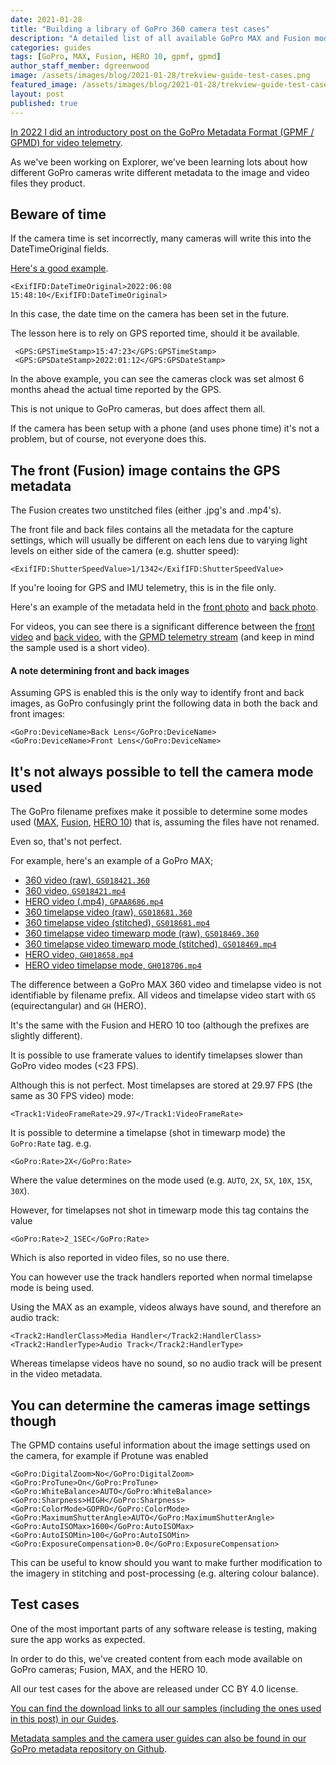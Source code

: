 ```yaml
---
date: 2021-01-28
title: "Building a library of GoPro 360 camera test cases"
description: "A detailed list of all available GoPro MAX and Fusion modes."
categories: guides
tags: [GoPro, MAX, Fusion, HERO 10, gpmf, gpmd]
author_staff_member: dgreenwood
image: /assets/images/blog/2021-01-28/trekview-guide-test-cases.png
featured_image: /assets/images/blog/2021-01-28/trekview-guide-test-cases-sm.png
layout: post
published: true
---
```


[In 2022 I did an introductory post on the GoPro Metadata Format (GPMF / GPMD) for video telemetry](/blog/2020/metadata-exif-xmp-360-video-files-gopro-gpmd).

As we've been working on Explorer, we've been learning lots about how different GoPro cameras write different metadata to the image and video files they product. 

## Beware of time

If the camera time is set incorrectly, many cameras will write this into the DateTimeOriginal fields.

[Here's a good example](https://github.com/trek-view/gopro-metadata/blob/main/hero10/hte-hero-pho-001/GOPR0056.xml).

```
<ExifIFD:DateTimeOriginal>2022:06:08 15:48:10</ExifIFD:DateTimeOriginal>
```

In this case, the date time on the camera has been set in the future.

The lesson here is to rely on GPS reported time, should it be available.

```
 <GPS:GPSTimeStamp>15:47:23</GPS:GPSTimeStamp>
 <GPS:GPSDateStamp>2022:01:12</GPS:GPSDateStamp>
```

In the above example, you can see the cameras clock was set almost 6 months ahead the actual time reported by the GPS.

This is not unique to GoPro cameras, but does affect them all.

If the camera has been setup with a phone (and uses phone time) it's not a problem, but of course, not everyone does this.

## The front (Fusion) image contains the GPS metadata

The Fusion creates two unstitched files (either .jpg's and .mp4's).

The front file and back files contains all the metadata for the capture settings, which will usually be different on each lens due to varying light levels on either side of the camera (e.g. shutter speed):

```
<ExifIFD:ShutterSpeedValue>1/1342</ExifIFD:ShutterSpeedValue>
```

If you're looing for GPS and IMU telemetry, this is in the file only. 

Here's an example of the metadata held in the [front photo](https://github.com/trek-view/gopro-metadata/blob/main/fusion/fus-360-pho-001u/GPFR0004.xml) and [back photo](https://github.com/trek-view/gopro-metadata/blob/main/fusion/fus-360-pho-001u/GPBK0004.xml).

For videos, you can see there is a significant difference between the [front video](https://github.com/trek-view/gopro-metadata/blob/main/fusion/fus-360-vid-001u/GPFR0002.xml) and [back video](https://github.com/trek-view/gopro-metadata/blob/main/fusion/fus-360-vid-001u/GPBK0002.xml), with the [GPMD telemetry stream](/blog/2020/metadata-exif-xmp-360-video-files-gopro-gpmd) (and keep in mind the sample used is a short video).

#### A note determining front and back images

Assuming GPS is enabled this is the only way to identify front and back images, as GoPro confusingly print the following data in both the back and front images:

```
<GoPro:DeviceName>Back Lens</GoPro:DeviceName>
<GoPro:DeviceName>Front Lens</GoPro:DeviceName>
```

## It's not always possible to tell the camera mode used

The GoPro filename prefixes make it possible to determine some modes used ([MAX](https://guides.trekview.org/explorer/developer-docs/sequences/capture/gopro-max-camera-modes), [Fusion](https://guides.trekview.org/explorer/developer-docs/sequences/capture/gopro-fusion-camera-modes), [HERO 10](https://guides.trekview.org/explorer/developer-docs/sequences/capture/gopro-hero-10-modes)) that is, assuming the files have not renamed.

Even so, that's not perfect.

For example, here's an example of a GoPro MAX;

* [360 video (raw), `GS018421.360`](https://github.com/trek-view/gopro-metadata/blob/main/max/max-360-vid-001u/GS018421.xml)
* [360 video, `GS018421.mp4`](https://github.com/trek-view/gopro-metadata/blob/main/max/max-360-vid-001s1/GS018421-5_6k-output.xml)
* [HERO video (.mp4), `GPAA8686.mp4`](https://github.com/trek-view/gopro-metadata/blob/main/max/max-hero-tlp-001/GPAA8686.xml)
* [360 timelapse video (raw), `GS018681.360`](https://github.com/trek-view/gopro-metadata/blob/main/max/max-360-tlp-001u/GS018681.xml)
* [360 timelapse video (stitched), `GS018681.mp4`](https://github.com/trek-view/gopro-metadata/blob/main/max/max-360-tlp-001s1/GS018681-5_6k-output.xml)
* [360 timelapse video timewarp mode (raw), `GS018469.360`](https://github.com/trek-view/gopro-metadata/blob/main/max/max-360-tlp-003u/GS018469.xml)
* [360 timelapse video timewarp mode (stitched), `GS018469.mp4`](https://github.com/trek-view/gopro-metadata/blob/main/max/max-360-tlp-003s1/GS018469-5_6k-output.xml)
* [HERO video, `GH018658.mp4`](https://github.com/trek-view/gopro-metadata/blob/main/max/max-hero-vid-001/GH018658.xml)
* [HERO video timelapse mode, `GH018706.mp4`](https://github.com/trek-view/gopro-metadata/blob/main/max/max-hero-tlp-011/GH018706.xml)

The difference between a GoPro MAX 360 video and timelapse video is not identifiable by filename prefix. All videos and timelapse video start with `GS` (equirectangular) and `GH` (HERO).

It's the same with the Fusion and HERO 10 too (although the prefixes are slightly different).

It is possible to use framerate values to identify timelapses slower than GoPro video modes (<23 FPS).

Although this is not perfect. Most timelapses are stored at 29.97 FPS (the same as 30 FPS video) mode:

```
<Track1:VideoFrameRate>29.97</Track1:VideoFrameRate>
```

It is possible to determine a timelapse (shot in timewarp mode) the `GoPro:Rate` tag. e.g.

```
<GoPro:Rate>2X</GoPro:Rate>
```

Where the value determines on the mode used (e.g. `AUTO`, `2X`, `5X`, `10X`, `15X`, `30X`).

However, for timelapses not shot in timewarp mode this tag contains the value

```
<GoPro:Rate>2_1SEC</GoPro:Rate>
```

Which is also reported in video files, so no use there.

You can however use the track handlers reported when normal timelapse mode is being used.

Using the MAX as an example, videos always have sound, and therefore an audio track:

```
<Track2:HandlerClass>Media Handler</Track2:HandlerClass>
<Track2:HandlerType>Audio Track</Track2:HandlerType>
```

Whereas timelapse videos have no sound, so no audio track will be present in the video metadata.

## You can determine the cameras image settings though

The GPMD contains useful information about the image settings used on the camera, for example if Protune was enabled

```
<GoPro:DigitalZoom>No</GoPro:DigitalZoom>
<GoPro:ProTune>On</GoPro:ProTune>
<GoPro:WhiteBalance>AUTO</GoPro:WhiteBalance>
<GoPro:Sharpness>HIGH</GoPro:Sharpness>
<GoPro:ColorMode>GOPRO</GoPro:ColorMode>
<GoPro:MaximumShutterAngle>AUTO</GoPro:MaximumShutterAngle>
<GoPro:AutoISOMax>1600</GoPro:AutoISOMax>
<GoPro:AutoISOMin>100</GoPro:AutoISOMin>
<GoPro:ExposureCompensation>0.0</GoPro:ExposureCompensation>
```

This can be useful to know should you want to make further modification to the imagery in stitching and post-processing (e.g. altering colour balance).

## Test cases

One of the most important parts of any software release is testing, making sure the app works as expected.

In order to do this, we've created content from each mode available on GoPro cameras; Fusion, MAX, and the HERO 10.

All our test cases for the above are released under CC BY 4.0 license.

[You can find the download links to all our samples (including the ones used in this post) in our Guides](https://guides.trekview.org/explorer/developer-docs/sequences/capture).

[Metadata samples and the camera user guides can also be found in our GoPro metadata repository on Github](https://github.com/trek-view/gopro-metadata).
